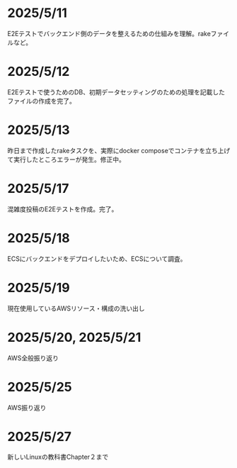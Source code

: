 # 2025/5/11
E2Eテストでバックエンド側のデータを整えるための仕組みを理解。rakeファイルなど。

# 2025/5/12
E2Eテストで使うためのDB、初期データセッティングのための処理を記載したファイルの作成を完了。

# 2025/5/13
昨日まで作成したrakeタスクを、実際にdocker composeでコンテナを立ち上げて実行したところエラーが発生。修正中。

# 2025/5/17
混雑度投稿のE2Eテストを作成。完了。

# 2025/5/18
ECSにバックエンドをデプロイしたいため、ECSについて調査。

# 2025/5/19
現在使用しているAWSリソース・構成の洗い出し

# 2025/5/20, 2025/5/21
AWS全般振り返り

# 2025/5/25
AWS振り返り

# 2025/5/27
新しいLinuxの教科書Chapter２まで
